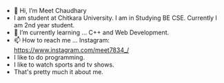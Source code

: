- 👋 Hi, I’m Meet Chaudhary
- I am student at Chitkara University. I am in Studying BE CSE. Currently I am 2nd year student.
- 🌱 I’m currently learning ... C++ and Web Development.
- 📫 How to reach me ... Instagram: https://www.instagram.com/meet7834_/
- I like to do programming.
- I like to watch sports and tv shows.
- That's pretty much it about me.
<!---
Meet7834/Meet7834 is a ✨ special ✨ repository because its `README.md` (this file) appears on your GitHub profile.
You can click the Preview link to take a look at your changes.
--->
